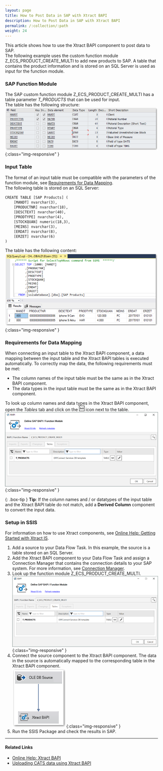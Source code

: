 ```yaml
---
layout: page
title: How to Post Data in SAP with Xtract BAPI
description: How to Post Data in SAP with Xtract BAPI
permalink: /:collection/:path
weight: 24
---
```


This article shows how to use the Xtract BAPI component to post data to SAP.<br>
The following example uses the custom function module Z_ECS_PRODUCT_CREATE_MULTI to add new products to SAP.
A table that contains the product information and is stored on an SQL Server is used as input for the function module.


### SAP Function Module
The SAP custom function module Z_ECS_PRODUCT_CREATE_MULTI has a table parameter *T_PRODUCTS* that can be used for input. <br>
The table has the following structure:<br>
![ssis-write-sap-01](/img/contents/ssis-write-sap-01.png){:class="img-responsive" }

### Input Table

The format of an input table must be compatible with the parameters of the function module, see [Requirements for Data Mapping](#requirements-for-data-mapping).<br>
The following table is stored on an SQL Server: 

```
CREATE TABLE [SAP Products] (
    [MANDT] nvarchar(3), 
    [PRODUCTNR] nvarchar(18),
    [DESCTEXT] nvarchar(40),
    [PRODTYPE] nvarchar(4),
    [STOCKQUAN] numeric(18,3),
    [MEINS] nvarchar(3),
    [ERDAT] nvarchar(8),
    [ERZET] nvarchar(6)
)
```

The table has the following content:<br>
![ssis-write-sql-01](/img/contents/ssis-write-sql-01.png){:class="img-responsive" }

### Requirements for Data Mapping

When connecting an input table to the Xtract BAPI component, a data mapping between the input table and the Xtract BAPI tables is executed automatically.
To correctly map the data, the following requirements must be met:
- The column names of the input table must be the same as in the Xtract BAPI component.
- The data types in the input table must be the same as in the Xtract BAPI component.

To look up column names and data types in the Xtract BAPI component, open the *Tables* tab and click on the ![glasses](/img/contents/glasses.png) icon next to the table.
![ssis-write-xtractis-fuba-01](/img/contents/xis/BAPI-table-input.png){:class="img-responsive" }

{: .box-tip }
**Tip**: If the column names and / or datatypes of the input table and the Xtract BAPI table do not match, add a **Derived Column** component to convert the input data.


### Setup in SSIS

For information on how to use Xtract components, see [Online Help: Getting Started with Xtract IS](https://help.theobald-software.com/en/xtract-is/getting-started).

1. Add a source to your Data Flow Task. In this example, the source is a table stored on an SQL Server.
2. Add the Xtract BAPI component to your Data Flow Task and assign a Connection Manager that contains the connection details to your SAP system. 
For more information, see [Connection Manager](https://help.theobald-software.com/en/xtract-is/sap-connection/the-connection-manager).
3. Look up the function module Z_ECS_PRODUCT_CREATE_MULTI.<br>
![ssis-write-xtractis-fuba-01](/img/contents/xis/BAPI-table-input.png){:class="img-responsive" }
4. Connect the source component to the Xtract BAPI component. The data in the source is automatically mapped to the corresponding table in the Xtract BAPI component.<br>
![ssis-write-xtractis-fuba-02](/img/contents/xis/ssis-write-xtractis-fuba-02.png){:class="img-responsive" }
5. Run the SSIS Package and check the results in SAP.<br>

*****
#### Related Links
- [Online Help: Xtract BAPI](https://help.theobald-software.com/en/xtract-is/bapi)
- [Uploading CATS data using Xtract BAPI](https://kb.theobald-software.com/xtract-is/uploading-cats-data-by-using-xtract-is-bapi?fromSearch=true)
